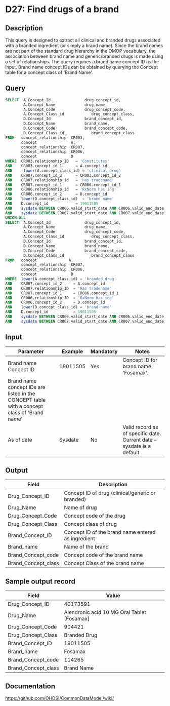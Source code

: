 # D27: Find drugs of a brand

## Description
This query is designed to extract all clinical and branded drugs associated with a branded ingredient (or simply a brand name). Since the brand names are not part of the standard drug hierarchy in the OMOP vocabulary, the association between brand name and generic/branded drugs is made using a set of relationships.
The query requires a brand name concept ID as the input. Brand name concept IDs can be obtained by querying the Concept table for a concept class of 'Brand Name'.

## Query
```sql
SELECT  A.Concept_Id               drug_concept_id,
        A.Concept_Name             drug_name,
        A.Concept_Code             drug_concept_code,
        A.Concept_Class_id            drug_concept_class,
        D.Concept_Id               brand_concept_id,
        D.Concept_Name             brand_name,
        D.Concept_Code             brand_concept_code,
        D.Concept_Class_id            brand_concept_class
FROM   concept_relationship  CR003,
       concept               A,
       concept_relationship  CR007,
       concept_relationship  CR006,
       concept               D
WHERE  CR003.relationship_ID   = 'Constitutes'
AND    CR003.concept_id_1      = A.concept_id
AND     lower(A.concept_class_id) = 'clinical drug'
AND    CR007.concept_id_2      = CR003.concept_id_2
AND    CR007.relationship_id   = 'Has tradename'
AND    CR007.concept_id_1      = CR006.concept_id_1
AND    CR006.relationship_id   = 'RxNorm has ing'
AND    CR006.concept_id_2      = D.concept_id
AND    lower(D.concept_class_id)  = 'brand name'
AND    D.concept_id            = 19011505
AND    sysdate BETWEEN CR006.valid_start_date AND CR006.valid_end_date
AND    sysdate BETWEEN CR007.valid_start_date AND CR007.valid_end_date
UNION ALL
SELECT  A.Concept_Id               drug_concept_id,
        A.Concept_Name             drug_name,
        A.Concept_Code             drug_concept_code,
        A.Concept_Class_id            drug_concept_class,
        D.Concept_Id               brand_concept_id,
        D.Concept_Name             brand_name,
        D.Concept_Code             brand_concept_code,
        D.Concept_Class_id            brand_concept_class
FROM   concept              A,
       concept_relationship  CR007,
       concept_relationship  CR006,
       concept               D
WHERE  lower(A.concept_class_id) = 'branded drug'
AND    CR007.concept_id_2     = A.concept_id
AND    CR007.relationship_ID  = 'Has tradename'
AND    CR007.concept_id_1     = CR006.concept_id_1
AND    CR006.relationship_ID  = 'RxNorm has ing'
AND    CR006.concept_id_2     = D.concept_id
AND    lower(D.concept_class_id) = 'brand name'
AND    D.concept_id           = 19011505
AND    sysdate BETWEEN CR006.valid_start_date AND CR006.valid_end_date
AND    sysdate BETWEEN CR007.valid_start_date AND CR007.valid_end_date;
```

## Input

| Parameter |  Example |  Mandatory |  Notes |
| --- | --- | --- | --- |
|  Brand name Concept ID |  19011505 |  Yes | Concept ID for brand name 'Fosamax'.
Brand name concept IDs are listed in the CONCEPT table with a concept class of 'Brand name' |
|  As of date |  Sysdate |  No | Valid record as of specific date. Current date – sysdate is a default |

## Output

|  Field |  Description |
| --- | --- |
|  Drug_Concept_ID |  Concept ID of drug (clinical/generic or branded) |
|  Drug_Name |  Name of drug |
|  Drug_Concept_Code |  Concept code of the drug |
|  Drug_Concept_Class |  Concept class of drug |
|  Brand_Concept_ID |  Concept ID of the brand name entered as ingredient |
|  Brand_name |  Name of the brand |
|  Brand_Concept_code |  Concept code of the brand name |
|  Brand_Concept_class |  Concept Class of the brand name |

## Sample output record

| Field |  Value |
| --- | --- |
|  Drug_Concept_ID |  40173591 |
|  Drug_Name |  Alendronic acid 10 MG Oral Tablet [Fosamax] |
|  Drug_Concept_Code |  904421 |
|  Drug_Concept_Class |  Branded Drug |
|  Brand_Concept_ID |  19011505 |
|  Brand_name |  Fosamax |
|  Brand_Concept_code |  114265 |
|  Brand_Concept_class |  Brand Name |



## Documentation
https://github.com/OHDSI/CommonDataModel/wiki/
